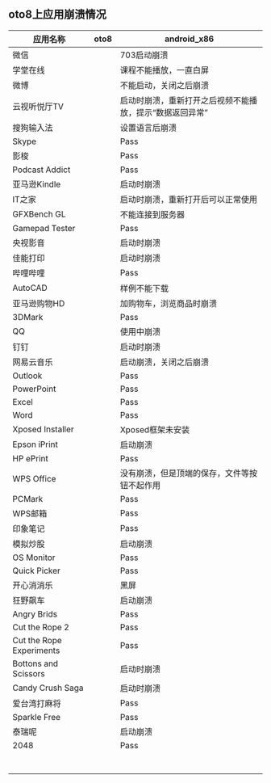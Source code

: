## oto8上应用崩溃情况

|应用名称|oto8|android_x86|
|-----|-----|-----|
|微信||703启动崩溃|
|学堂在线||课程不能播放，一直白屏|
|微博||不能启动，关闭之后崩溃|
|云视听悦厅TV||启动时崩溃，重新打开之后视频不能播放，提示“数据返回异常”|
|搜狗输入法||设置语言后崩溃|
|Skype||Pass|
|影梭||Pass|
|Podcast Addict||Pass|
|亚马逊Kindle||启动时崩溃|
|IT之家||启动时崩溃，重新打开后可以正常使用|
|GFXBench GL||不能连接到服务器|
|Gamepad Tester||Pass|
|央视影音||启动时崩溃|
|佳能打印||启动时崩溃|
|哔哩哔哩||Pass|
|AutoCAD||样例不能下载|
|亚马逊购物HD||加购物车，浏览商品时崩溃|
|3DMark||Pass|
|QQ||使用中崩溃|
|钉钉||启动时崩溃|
|网易云音乐||启动崩溃，关闭之后崩溃|
|Outlook||Pass|
|PowerPoint||Pass|
|Excel||Pass|
|Word||Pass|
|Xposed Installer||Xposed框架未安装|
|Epson iPrint||启动崩溃|
|HP ePrint||Pass|
|WPS Office||没有崩溃，但是顶端的保存，文件等按钮不起作用|
|PCMark||Pass|
|WPS邮箱||Pass|
|印象笔记||Pass|
|模拟炒股||启动崩溃|
|OS Monitor||Pass|
|Quick Picker||Pass|
|开心消消乐||黑屏|
|狂野飙车||启动崩溃|
|Angry Brids||Pass|
|Cut the Rope 2||Pass|
|Cut the Rope Experiments||Pass|
|Bottons and Scissors||启动时崩溃|
|Candy Crush Saga||启动时崩溃|
|爱台湾打麻将||Pass|
|Sparkle Free||Pass|
|泰瑞呢||启动崩溃|
|2048||Pass|
||||
||||
||||
||||
||||
||||
||||
